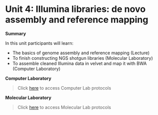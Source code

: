 # Unit 4: Illumina libraries: de novo assembly and reference mapping
**Summary**

In this unit participants will learn:

* The basics of genome assembly and reference mapping (Lecture)
* To finish constructing NGS shotgun libraries (Molecular Laboratory)
* To assemble cleaned Illumina data in velvet and map it with BWA (Computer Laboratory) 

**Computer Laboratory** 
>Click [here](https://github.com/nhm-herpetology/museum-NGS-training/tree/main/Unit_02/Computer_Lab) to access Computer Lab protocols

**Molecular Laboratory** 
>Click [here](https://github.com/nhm-herpetology/museum-NGS-training/tree/main/Unit_02/Molecular_Lab) to access Molecular Lab protocols
